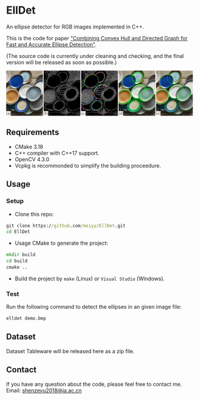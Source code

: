 # EllDet
An ellipse detector for RGB images implemented in C++. 

This is the code for paper ["Combining Convex Hull and Directed Graph for Fast and Accurate Ellipse Detection"](https://doi.org/10.1016/j.gmod.2021.101110).

(The source code is currently under cleaning and checking, and the final version will be released as soon as possible.)

![Workflow of the ellipse detector.](img/workflowimage.png)

## Requirements
* CMake 3.18
* C++ compiler with C++17 support.
* OpenCV 4.3.0
* Vcpkg is recommonded to simplify the building proceedure.

## Usage
### Setup
* Clone this repo:

```cmd
git clone https://github.com/meiyy/EllDet.git
cd EllDet
```
* Usage CMake to generate the project:

```cmd
mkdir build
cd build
cmake ..
```

* Build the project by `make` (Linux) or `Visual Studio` (Windows).

### Test

Run the following command to detect the ellipses in an given image file:

```cmd
elldet demo.bmp
```
## Dataset

Dataset Tableware will be released here as a zip file.

## Contact

If you have any question about the code, please feel free to contact me.
Email: shenzeyu2018@ia.ac.cn